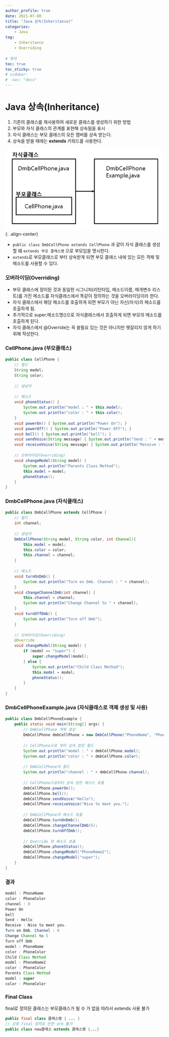 ```yaml
---
author_profile: true
date: 2021-07-00
title: "Java 상속(Inheritance)"
categories: 
    - Java
tag: 
    - Inheritance
    - Overriding

# 목차
toc: true  
toc_sticky: true 
# sidebar:
#  nav: "docs"
---
```


# Java 상속(Inheritance)

1. 기존의 클래스를 재사용하여 새로운 클래스를 생성하기 위한 방법
2. 부모와 자식 클래스의 관계를 표현해 상속됨을 표시
3. 자식 클래스는 부모 클래스의 모든 맴버를 상속 받는다.
4. 상속을 받을 때에는 **extends** 키워드를 사용한다.


![Inheritance](/assets/images/inheritance.PNG){: .align-center}

- `public class DmbCellPhone extends CellPhone` 과 같이 자식 클래스를 생성할 떄 `extends 부모 클래스명` 으로 부모임을 명시한다.
- `extends`로 부모클래스로 부터 상속받게 되면 부모 클래스 내에 있는 모든 객체 및 메소드를 사용할 수 있다.

### **오버라이딩(Overriding)**
- 부모 클래스에 정이된 것과 동일한 시그니처(리턴타입, 메소드이름, 매개변수 리스트)를 가진 메소드를 자식클래스에서 똑같이 정의하는 것을 오버라이딩이라 한다.
- 자식 클래스에서 해당 메소드를 호출하게 되면 부모가 아닌 자신(자식)의 메소드를 호출하게 됨.
- 추가적으로 super.메소드명()으로 자식클래스에서 호출하게 되면 부모의 메소드를 호출하게 된다.
- 자식 클래스에서 @Override는 꼭 쓸필요 있는 것은 아니지만 헷갈리지 않게 하기 위해 작성한다.

### CellPhone.java (부모클래스)

```java
public class CellPhone {
    // 필드
    String model;
    String color;

    // 생성자

    // 메소드
    void phoneStatus() {
    	System.out.println("model : " + this.model);
    	System.out.println("color : " + this.color);
    }
    void powerOn() { System.out.println("Power On"); }
    void powerOff() { System.out.println("Power Off"); }
    void bell() { System.out.println("bell"); }
    void sendVoice(String message) { System.out.println("Send : " + message); }
    void receiveVoice(String message) { System.out.println("Receive : " + message); }
	
    // 오버라이딩(Overriding)
    void changeModel(String model) {
    	System.out.println("Parents Class Method");
    	this.model = model;
    	phoneStatus();
    }
}
```

### DmbCellPhone.java (자식클래스)

```java
public class DmbCellPhone extends CellPhone {
    // 필드
    int channel;
	
    // 생성자
    DmbCellPhone(String model, String color, int Channel){
    	this.model = model;
    	this.color = color;
    	this.channel = channel;
    }
	
    // 메소드
    void turnOnDmb() {
    	System.out.println("Turn on Dmb. Channel : " + channel);
    }
    void changeChannelDmb(int channel) {
    	this.channel = channel;
    	System.out.println("Change Channel to " + channel);
    }
    void turnOffDmb() {
    	System.out.println("Turn off Dmb");
    }
	
    // 오버라이딩(Overriding)
    @Override
    void changeModel(String model) {
    	if (model == "super") {
    		super.changeModel(model);
    	} else {
    		System.out.println("Child Class Method");
    		this.model = model;
    		phoneStatus();
    	}
    }
}
```

### DmbCellPhoneExample.java (자식클래스로 객체 생성 및 사용)

```java
public class DmbCellPhoneExample {
    public static void main(String[] args) {
    	// DmbCellPhone 객체 생성
    	DmbCellPhone dmbCellPhone = new DmbCellPhone("PhoneName", "PhoneColor", 10);
    
    	// CellPhone으로 부터 상속 받은 필드
    	System.out.println("model : " + dmbCellPhone.model);
    	System.out.println("color : " + dmbCellPhone.color);
    
    	// DmbCellPhone의 필드
    	System.out.println("channel : " + dmbCellPhone.channel);
    
    	// CellPhone으로부터 상속 받은 메소드 호출
    	dmbCellPhone.powerOn();
    	dmbCellPhone.bell();
    	dmbCellPhone.sendVoice("Hello");
    	dmbCellPhone.receiveVoice("Nice to meet you.");
    
    	// DmbCellPhone의 메소드 호출
    	dmbCellPhone.turnOnDmb();
    	dmbCellPhone.changeChannelDmb(5);
    	dmbCellPhone.turnOffDmb();
    
    	// Override 한 메소드 호출
    	dmbCellPhone.phoneStatus();
    	dmbCellPhone.changeModel("PhoneName2");
    	dmbCellPhone.changeModel("super");
    }
}
```

### 결과

```java
model : PhoneName
color : PhoneColor
channel : 0
Power On
bell
Send : Hello
Receive : Nice to meet you.
Turn on Dmb. Channel : 0
Change Channel to 5
Turn off Dmb
model : PhoneName
color : PhoneColor
Child Class Method
model : PhoneName2
color : PhoneColor
Parents Class Method
model : super
color : PhoneColor
```

### Final Class
final로 정의된 클래스는 부모클래스가 될 수 가 없음 따라서 extends 사용 불가 

```java
public final class 클래스명 { ... }
// 오류 final 정의로 인한 상속 불가
public class new클래스 extends 클래스명 {...}
```